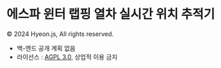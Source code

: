 # 에스파 윈터 랩핑 열차 실시간 위치 추적기 
© 2024 Hyeon.js, All rights reserved.

- 백-엔드 공개 계획 없음
- 라이선스 : [AGPL 3.0](LICENSE), 상업적 이용 금지